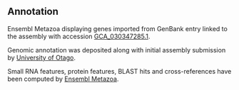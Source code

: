 **Annotation**
----------

Ensembl Metazoa displaying genes imported from GenBank entry linked to the assembly with accession [GCA\_030347285.1](http://www.ebi.ac.uk/ena/data/view/GCA_030347285.1).

Genomic annotation was deposited along with initial assembly submission by [University of Otago](https://www.ncbi.nlm.nih.gov/datasets/genome/GCA_030347285.1/).

Small RNA features, protein features, BLAST hits and cross-references have been
computed by [Ensembl Metazoa](https://metazoa.ensembl.org/info/genome/annotation/index.html).
